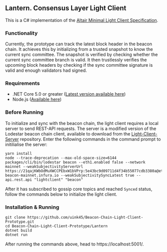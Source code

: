 ## Lantern. Consensus Layer Light Client
This is a C# implementation of the [Altair Minimal Light Client Specification](https://github.com/ethereum/consensus-specs/blob/dev/specs/altair/sync-protocol.md). 

### Functionality
Currently, the prototype can track the latest block header in the beacon chain. It achieves this by initializing from a trusted snapshot to know the current sync committee. The snapshot is verified by checking whether the current sync committee branch is valid. It then trustlessly verifies the upcoming block headers by checking if the sync committee signature is valid and enough validators had signed. 

### Requirements
- .NET Core 5.0 or greater ([Latest version available here](https://dotnet.microsoft.com/en-us/download))
- Node.js ([Available here](https://nodejs.org/en/download/))
### Before Running
To initialize and sync with the beacon chain, the light client requires a local server to send REST-API requests. The server is a modified version of the Lodestar beacon chain client, available to download from the [Light-Client-Server](https://github.com/uink45/Light-Client-Server) repository. Enter the following commands in the command prompt to initilialise the server: 

```
yarn install
node --trace-deprecation --max-old-space-size=6144 packages/cli/bin/lodestar beacon --eth1.enabled false --network mainnet --weakSubjectivityServerUrl https://21qajKWbOdMuXWCCPEbxW1bVPrp:5e43bc9d09711d4f34b55077cdb3380a@eth2-beacon-mainnet.infura.io --weakSubjectivitySyncLatest true --api.rest.api "lightclient" "beacon"
```

After it has subscribed to gossip core topics and reached `Synced` status, follow the commands below to initialize the light client.

### Installation & Running
```
git clone https://github.com/uink45/Beacon-Chain-Light-Client-Prototype.git
cd Beacon-Chain-Light-Client-Prototype/Lantern
dotnet build
dotnet run
```
After running the commands above, head to https://localhost:5001/.

